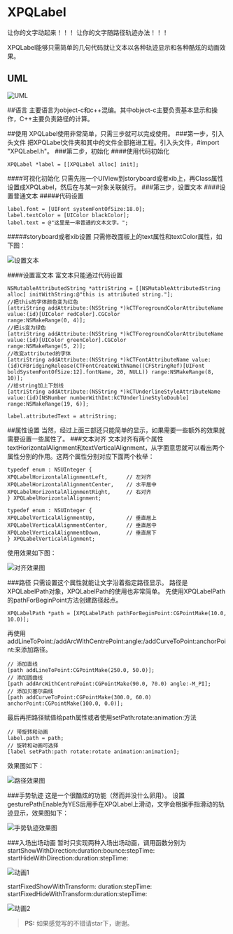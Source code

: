 # XPQLabel
让你的文字动起来！！！
让你的文字随路径轨迹办法！！！

XPQLabel能够只需简单的几句代码就让文本以各种轨迹显示和各种酷炫的动画效果。

## UML


![UML](https://github.com/xiepanqi/XPQLabel/blob/master/domeImage/uml.png)


##语言
主要语言为object-c和c++混编。其中object-c主要负责基本显示和操作，C++主要负责路径的计算。

##使用
XPQLabel使用非常简单，只需三步就可以完成使用。
###第一步，引入头文件
把XPQLabel文件夹和其中的文件全部拖进工程。引入头文件，#import "XPQLabel.h"。
###第二步，初始化
####使用代码初始化
```ios
XPQLabel *label = [[XPQLabel alloc] init];
```
####可视化初始化
只需先拖一个UIView到storyboard或者xib上，再Class属性设置成XPQLabel，然后在与某一对象关联就行。
###第三步，设置文本
####设置普通文本
#####代码设置
```ios
label.font = [UIFont systemFontOfSize:18.0];
label.textColor = [UIColor blackColor];
label.text = @"这里是一串普通的文本文字。";
```
#####storyboard或者xib设置
只需修改面板上的text属性和textColor属性，如下图：


![设置文本](https://github.com/xiepanqi/XPQLabel/blob/master/domeImage/setText.png)


####设置富文本
富文本只能通过代码设置
```ios
NSMutableAttributedString *attriString = [[NSMutableAttributedString alloc] initWithString:@"this is attributed string."];
//把this的字体颜色变为红色
[attriString addAttribute:(NSString *)kCTForegroundColorAttributeName
value:(id)[UIColor redColor].CGColor
range:NSMakeRange(0, 4)];
//把is变为绿色
[attriString addAttribute:(NSString *)kCTForegroundColorAttributeName
value:(id)[UIColor greenColor].CGColor
range:NSMakeRange(5, 2)];
//改变attributed的字体
[attriString addAttribute:(NSString *)kCTFontAttributeName value:(id)CFBridgingRelease(CTFontCreateWithName((CFStringRef)[UIFont boldSystemFontOfSize:12].fontName, 20, NULL)) range:NSMakeRange(8, 10)];
//给string加上下划线
[attriString addAttribute:(NSString *)kCTUnderlineStyleAttributeName
value:(id)[NSNumber numberWithInt:kCTUnderlineStyleDouble]
range:NSMakeRange(19, 6)];

label.attributedText = attriString;
```

##属性设置
当然，经过上面三部还只能简单的显示，如果需要一些额外的效果就需要设置一些属性了。
###文本对齐
文本对齐有两个属性textHorizontalAlignment和textVerticalAlignment，从字面意思就可以看出两个属性分别的作用。这两个属性分别对应下面两个枚举：
```ios
typedef enum : NSUInteger {
XPQLabelHorizontalAlignmentLeft,      // 左对齐
XPQLabelHorizontalAlignmentCenter,    // 水平居中
XPQLabelHorizontalAlignmentRight,     // 右对齐
} XPQLabelHorizontalAlignment;

typedef enum : NSUInteger {
XPQLabelVerticalAlignmentUp,          // 垂直居上
XPQLabelVerticalAlignmentCenter,      // 垂直居中
XPQLabelVerticalAlignmentDown,        // 垂直居下
} XPQLabelVerticalAlignment;
```
使用效果如下图：


![对齐效果图](https://github.com/xiepanqi/XPQLabel/blob/master/domeImage/alignmentDome.gif)


###路径
只需设置这个属性就能让文字沿着指定路径显示。
路径是XPQLabelPath对象，XPQLabelPath的使用也非常简单。
先使用XPQLabelPath的pathForBeginPoint方法创建路径起点。
```ios
XPQLabelPath *path = [XPQLabelPath pathForBeginPoint:CGPointMake(10.0, 10.0)];
```


再使用addLineToPoint:/addArcWithCentrePoint:angle:/addCurveToPoint:anchorPoint:来添加路径。


```ios
// 添加直线
[path addLineToPoint:CGPointMake(250.0, 50.0)];
// 添加圆曲线
[path addArcWithCentrePoint:CGPointMake(90.0, 70.0) angle:-M_PI];
// 添加贝塞尔曲线
[path addCurveToPoint:CGPointMake(300.0, 60.0) anchorPoint:CGPointMake(100.0, 0.0)];
```
最后再把路径赋值给path属性或者使用setPath:rotate:animation:方法
```ios
// 带旋转和动画
label.path = path;
// 旋转和动画可选择
[label setPath:path rotate:rotate animation:animation];
```
效果图如下：


![路径效果图](https://github.com/xiepanqi/XPQLabel/blob/master/domeImage/pathDome.gif)


###手势轨迹
这是一个很酷炫的功能（然而并没什么卵用）。
设置gesturePathEnable为YES后用手在XPQLabel上滑动，文字会根据手指滑动的轨迹显示，效果图如下：


![手势轨迹效果图](https://github.com/xiepanqi/XPQLabel/blob/master/domeImage/gestureDome.gif)


###入场出场动画
暂时只实现两种入场出场动画，调用函数分别为
startShowWithDirection:duration:bounce:stepTime:
startHideWithDirection:duration:stepTime:


![动画1](https://github.com/xiepanqi/XPQLabel/blob/master/domeImage/animationDome1.gif)


startFixedShowWithTransform: duration:stepTime:
startFixedHideWithTransform:duration:stepTime:


![动画2](https://github.com/xiepanqi/XPQLabel/blob/master/domeImage/animationDome2.gif)


> **PS:** 如果感觉写的不错请star下，谢谢。
